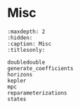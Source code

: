 # Misc

```{toctree}
:maxdepth: 2
:hidden:
:caption: Misc
:titlesonly:

doubledouble
generate_coefficients
horizons
kepler
mpc
reparameterizations
states
```
